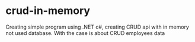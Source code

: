 # crud-in-memory
Creating simple program using .NET c#, creating CRUD api with in memory not used database. With the case is about CRUD  employees data

